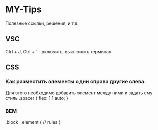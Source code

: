 # MY-Tips
Полезные ссылки, решения, и т.д.

## VSC
Ctrl + J, Ctrl + ` - включить, выключить терминал.

## CSS
### Как разместить элементы одни справа другие слева.
Для этого необходимо добавить элемент между ними и задать ему стиль
.spacer {
    flex: 1 1 auto;
}

### BEM
.block__element {
    // rules
}
